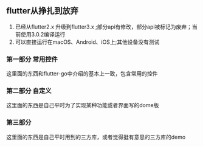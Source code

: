 ## flutter从挣扎到放弃

1. 已经从flutter2.x 升级到flutter3.x ;部分api有修改，部分api被标记为废弃；当前使用3.0.2编译运行
2. 可以直接运行在macOS、Android、iOS上;其他设备没有测试

### 第一部分 常用控件
这里面的东西和flutter-go中介绍的基本上一致，包含常用的控件

### 第二部分 自定义
这里面的东西是自己平时为了实现某种功能或者界面写的dome版

### 第三部分
这里面的东西是自己平时用到的三方库，或者觉得挺有意思的三方库的demo



